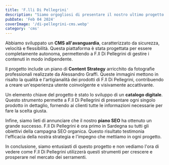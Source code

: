 ```yaml
---
title: 'F.lli Di Pellegrini'
description: "Siamo orgogliosi di presentare il nostro ultimo progetto realizzato per F.ll Di Pellegrini, un'industria leader in Sardegna nella produzione di serramenti in legno, alluminio e PVC."
pubDate: 'Feb 04 2024'
coverImage: '/di-pellegrini-cms.webp'
category: 'cms'
---
```


Abbiamo sviluppato un **CMS all'avanguardia**, caratterizzato da sicurezza, velocità e flessibilità. Questa piattaforma è stata progettata per essere completamente autonoma, permettendo a F.ll Di Pellegrini di gestire i contenuti in modo indipendente.

Il progetto include un piano di **Content Strategy** arricchito da fotografie professionali realizzate da Alessandro Graffi. Queste immagini mettono in risalto la qualità e l'artigianalità dei prodotti di F.ll Di Pellegrini, contribuendo a creare un'esperienza utente coinvolgente e visivamente accattivante.

Un elemento chiave del progetto è stato lo sviluppo di un **catalogo digitale**. Questo strumento permette a F.ll Di Pellegrini di presentare ogni singolo prodotto in dettaglio, fornendo ai clienti tutte le informazioni necessarie per fare la scelta giusta.

Infine, siamo lieti di annunciare che il nostro **piano SEO** ha ottenuto un grande successo. F.ll Di Pellegrini è ora primo in Sardegna su tutti gli obiettivi della campagna SEO organica. Questo risultato testimonia l'efficacia della nostra strategia e l'impegno che mettiamo in ogni progetto.

In conclusione, siamo entusiasti di questo progetto e non vediamo l'ora di vedere come F.ll Di Pellegrini utilizzerà questi strumenti per crescere e prosperare nel mercato dei serramenti.